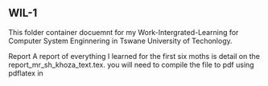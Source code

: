WIL-1
---

This folder container docuemnt for my Work-Intergrated-Learning for Computer System Enginnering
in Tswane University of Techonlogy.

Report
A report of everything I learned for the first six moths is detail on the report_mr_sh_khoza_text.tex.
you will need to compile the file to pdf using pdflatex in
